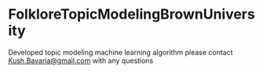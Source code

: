 # FolkloreTopicModelingBrownUniversity
Developed topic modeling machine learning algorithm please contact Kush.Bavaria@gmail.com with any questions
